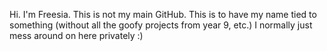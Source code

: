 Hi. I'm Freesia. This is not my main GitHub. This is to have my name tied to something (without all the goofy projects from year 9, etc.)
I normally just mess around on here privately :)
